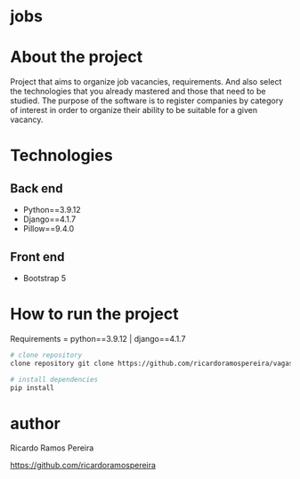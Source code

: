 # jobs


# About the project
Project that aims to organize job vacancies, requirements. And also select the technologies that you already mastered and those that need to be studied. 
The purpose of the software is to register companies by category of interest in order to organize their ability to be suitable for a given vacancy.

# Technologies
## Back end
* Python==3.9.12
* Django==4.1.7
* Pillow==9.4.0

## Front end
* Bootstrap 5

# How to run the project
Requirements = python==3.9.12 | django==4.1.7

```bash
# clone repository
clone repository git clone https://github.com/ricardoramospereira/vagas_emprego.git

# install dependencies
pip install
```

# author
Ricardo Ramos Pereira

https://github.com/ricardoramospereira




